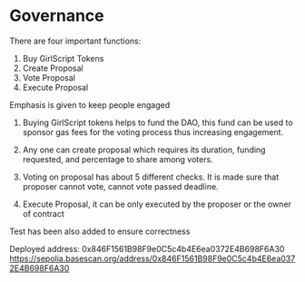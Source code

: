 # Governance

There are four important functions:

1. Buy GirlScript Tokens
2. Create Proposal
3. Vote Proposal 
4. Execute Proposal 

Emphasis is given to keep people engaged

1. Buying GirlScript tokens helps to fund the DAO, this fund can be used to sponsor gas fees for the voting process thus increasing engagement.

2. Any one can create proposal which requires its duration, funding requested, and percentage to share among voters.

3. Voting on proposal has about 5 different checks. It is made sure that proposer cannot vote, cannot vote passed deadline.

4. Execute Proposal, it can be only executed by the proposer or the owner of contract

Test has been also added to ensure correctness

Deployed address: 0x846F1561B98F9e0C5c4b4E6ea0372E4B698F6A30
https://sepolia.basescan.org/address/0x846F1561B98F9e0C5c4b4E6ea0372E4B698F6A30
